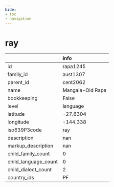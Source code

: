 ```yaml
---
hide:
- toc
- navigation
---
```

# ray
|                      | info             |
|:---------------------|:-----------------|
| id                   | rapa1245         |
| family_id            | aust1307         |
| parent_id            | cent2062         |
| name                 | Mangaia-Old Rapa |
| bookkeeping          | False            |
| level                | language         |
| latitude             | -27.6304         |
| longitude            | -144.338         |
| iso639P3code         | ray              |
| description          | nan              |
| markup_description   | nan              |
| child_family_count   | 0                |
| child_language_count | 0                |
| child_dialect_count  | 2                |
| country_ids          | PF               |